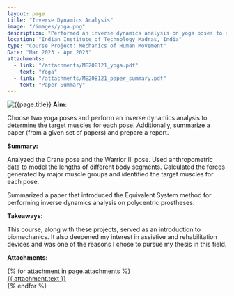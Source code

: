 ```yaml
---
layout: page
title: "Inverse Dynamics Analysis"
image: "/images/yoga.png"
description: "Performed an inverse dynamics analysis on yoga poses to determine the forces exerted by different muscle groups. Summarized a paper that introduced the 'Equivalent System' method for performing inverse dynamics analysis on a prosthetic leg."
location: "Indian Institute of Technology Madras, India"
type: "Course Project: Mechanics of Human Movement"
Date: "Mar 2023 - Apr 2023"
attachments:
  - link: "/attachments/ME20B121_yoga.pdf"
    text: "Yoga"
  - link: "/attachments/ME20B121_paper_summary.pdf"
    text: "Paper Summary"
---
```

![{{page.title}}]({{page.image}})
**Aim:** 

Choose two yoga poses and perform an inverse dynamics analysis to determine the target muscles for each pose. Additionally, summarize a paper (from a given set of papers) and prepare a report.

**Summary:**

Analyzed the Crane pose and the Warrior III pose. Used anthropometric data to model the lengths of different body segments. Calculated the forces generated by major muscle groups and identified the target muscles for each pose.

Summarized a paper that introduced the Equivalent System method for performing inverse dynamics analysis on polycentric prostheses.

**Takeaways:**

This course, along with these projects, served as an introduction to biomechanics. It also deepened my interest in assistive and rehabilitation devices and was one of the reasons I chose to pursue my thesis in this field.

**Attachments:**


<script src="https://cdnjs.cloudflare.com/ajax/libs/pdf.js/2.16.105/pdf.min.js"></script>

<div class="pdf-thumbnail-container">
  {% for attachment in page.attachments %}
    <a href="{{ attachment.link }}" target="_blank">
    <div class="pdf-thumbnail-wrapper">
      <canvas class="pdf-thumbnail" data-url="{{ attachment.link }}"></canvas>
      {{ attachment.text }}
    </div>
    </a>
  {% endfor %}
</div>

<script>
  document.addEventListener("DOMContentLoaded", function () {
    document.querySelectorAll(".pdf-thumbnail").forEach((canvas) => {
      const url = canvas.getAttribute("data-url");

      pdfjsLib.getDocument(url).promise.then(pdf => {
        return pdf.getPage(1);
      }).then(page => {
        const desiredWidth = 200; // Adjust this to control thumbnail width
        const viewport = page.getViewport({ scale: 1 }); // Default scale (1) to get original width

        const scale = desiredWidth / viewport.width; // Calculate scale based on desired width
        const scaledViewport = page.getViewport({ scale });

        const context = canvas.getContext("2d");

        // Set canvas size to match the scaled page
        canvas.width = scaledViewport.width;
        canvas.height = scaledViewport.height;

        const renderContext = {
          canvasContext: context,
          viewport: scaledViewport
        };

        return page.render(renderContext).promise;
      });

      canvas.addEventListener("click", () => {
        window.open(url, "_blank");
      });
    });
  });
</script>
